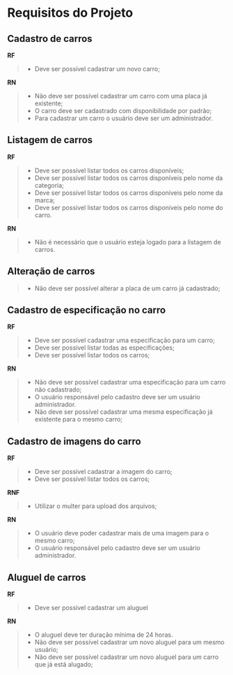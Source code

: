 # Requisitos do Projeto

## Cadastro de carros

**RF**

> - Deve ser possível cadastrar um novo carro;

**RN**

> - Não deve ser possível cadastrar um carro com uma placa já existente;
> - O carro deve ser cadastrado com disponibilidade por padrão;
> - Para cadastrar um carro o usuário deve ser um administrador.

## Listagem de carros

**RF**

> - Deve ser possível listar todos os carros disponíveis;
> - Deve ser possível listar todos os carros disponíveis pelo nome da categoria;
> - Deve ser possível listar todos os carros disponíveis pelo nome da marca;
> - Deve ser possível listar todos os carros disponíveis pelo nome do carro.

**RN**

> - Não é necessário que o usuário esteja logado para a listagem de carros.

## Alteração de carros

> - Não deve ser possível alterar a placa de um carro já cadastrado;

## Cadastro de especificação no carro

**RF**

> - Deve ser possível cadastrar uma especificação para um carro;
> - Deve ser possível listar todas as especificações;
> - Deve ser possível listar todos os carros;

**RN**

> - Não deve ser possível cadastrar uma especificação para um carro não cadastrado;
> - O usuário responsável pelo cadastro deve ser um usuário administrador.
> - Não deve ser possível cadastrar uma mesma especificação já existente para o mesmo carro;

## Cadastro de imagens do carro

**RF**

> - Deve ser possível cadastrar a imagem do carro;
> - Deve ser possível listar todos os carros;

**RNF**

> - Utilizar o multer para upload dos arquivos;

**RN**

> - O usuário deve poder cadastrar mais de uma imagem para o mesmo carro;
> - O usuário responsável pelo cadastro deve ser um usuário administrador.

## Aluguel de carros

**RF**

> - Deve ser possível cadastrar um aluguel

**RN**

> - O aluguel deve ter duração mínima de 24 horas.
> - Não deve ser possível cadastrar um novo aluguel para um mesmo usuário;
> - Não deve ser possível cadastrar um novo aluguel para um carro que já está alugado;
